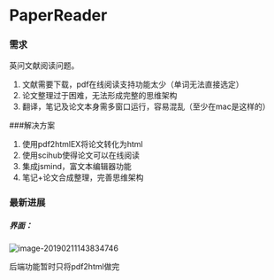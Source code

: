 # PaperReader

### 需求

英问文献阅读问题。

1. 文献需要下载，pdf在线阅读支持功能太少（单词无法直接选定）
2. 论文整理过于困难，无法形成完整的思维架构
3. 翻译，笔记及论文本身需多窗口运行，容易混乱（至少在mac是这样的）

###解决方案

1. 使用pdf2htmlEX将论文转化为html
2. 使用scihub使得论文可以在线阅读
3. 集成jsmind，富文本编辑器功能
4. 笔记+论文合成整理，完善思维架构

### 最新进展

##### 界面：

![image-20190211143834746](/var/folders/ct/vwycm_fj49g9tj44wlz1f31h0000gn/T/abnerworks.Typora/image-20190211143834746.png)

后端功能暂时只将pdf2html做完